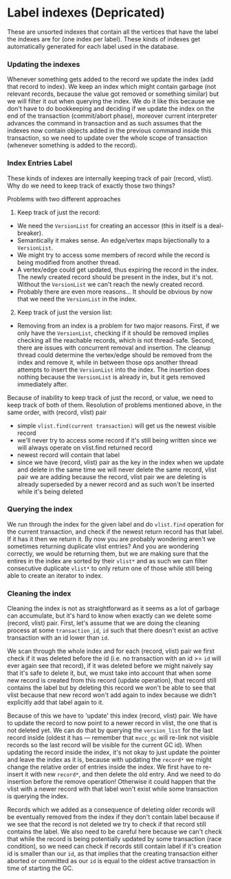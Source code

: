 # Label indexes (Depricated)

These are unsorted indexes that contain all the vertices that have the label
the indexes are for (one index per label). These kinds of indexes get
automatically generated for each label used in the database.

### Updating the indexes

Whenever something gets added to the record we update the index (add that
record to index). We keep an index which might contain garbage (not relevant
records, because the value got removed or something similar) but we will
filter it out when querying the index. We do it like this because we don't
have to do bookkeeping and deciding if we update the index on the end of the
transaction (commit/abort phase), moreover current interpreter advances the
command in transaction and as such assumes that the indexes now contain
objects added in the previous command inside this transaction, so we need to
update over the whole scope of transaction (whenever something is added to the
record).

### Index Entries Label

These kinds of indexes are internally keeping track of pair (record, vlist).
Why do we need to keep track of exactly those two things?

Problems with two different approaches

1) Keep track of just the record:

  - We need the `VersionList` for creating an accessor (this in itself is a
    deal-breaker).
  - Semantically it makes sense. An edge/vertex maps bijectionally to a
    `VersionList`.
  - We might try to access some members of record while the record is being
    modified from another thread.
  - A vertex/edge could get updated, thus expiring the record in the index.
    The newly created record should be present in the index, but it's not.
    Without the `VersionList` we can't reach the newly created record.
  - Probably there are even more reasons... It should be obvious by now that
    we need the `VersionList` in the index.

2) Keep track of just the version list:

  - Removing from an index is a problem for two major reasons. First, if we
    only have the `VersionList`, checking if it should be removed implies
    checking all the reachable records, which is not thread-safe. Second,
    there are issues with concurrent removal and insertion. The cleanup thread
    could determine the vertex/edge should be removed from the index and
    remove it, while in between those ops another thread attempts to insert
    the `VersionList` into the index. The insertion does nothing because the
    `VersionList` is already in, but it gets removed immediately after.

Because of inability to keep track of just the record, or value, we need to
keep track of both of them.  Resolution of problems mentioned above, in the
same order, with (record, vlist) pair

  - simple `vlist.find(current transaction)` will get us the newest visible
    record
  - we'll never try to access some record if it's still being written since we
    will always operate on vlist.find returned record
  - newest record will contain that label
  - since we have (record, vlist) pair as the key in the index when we update
    and delete in the same time we will never delete the same record, vlist
    pair we are adding because the record, vlist pair we are deleting is
    already superseded by a newer record and as such won't be inserted while
    it's being deleted

### Querying the index

We run through the index for the given label and do `vlist.find` operation for
the current transaction, and check if the newest return record has that
label. If it has it then we return it. By now you are probably wondering
aren't we sometimes returning duplicate vlist entries? And you are wondering
correctly, we would be returning them, but we are making sure that the entires
in the index are sorted by their `vlist*` and as such we can filter consecutive
duplicate `vlist*` to only return one of those while still being able to create
an iterator to index.

### Cleaning the index

Cleaning the index is not as straightforward as it seems as a lot of garbage
can accumulate, but it's hard to know when exactly can we delete some (record,
vlist) pair. First, let's assume that we are doing the cleaning process at
some `transaction_id`, `id` such that there doesn't exist an active transaction
with an id lower than `id`.

We scan through the whole index and for each (record, vlist) pair we first
check if it was deleted before the id (i.e. no transaction with an id >= `id`
will ever again see that record), if it was deleted before we might naively
say that it's safe to delete it, but, we must take into account that when some
new record is created from this record (update operation), that record still
contains the label but by deleting this record we won't be able to see that
vlist because that new record won't add again to index because we didn't
explicitly add that label again to it.

Because of this we have to 'update' this index (record, vlist) pair. We have
to update the record to now point to a newer record in vlist, the one that is
not deleted yet. We can do that by querying the `version_list` for the last
record inside (oldest it has &mdash; remember that `mvcc_gc` will re-link not
visible records so the last record will be visible for the current GC id).
When updating the record inside the index, it's not okay to just update the
pointer and leave the index as it is, because with updating the `record*` we
might change the relative order of entries inside the index. We first have to
re-insert it with new `record*`, and then delete the old entry. And we need to
do insertion before the remove operation! Otherwise it could happen that the
vlist with a newer record with that label won't exist while some transaction
is querying the index.

Records which we added as a consequence of deleting older records will be
eventually removed from the index if they don't contain label because if we
see that the record is not deleted we try to check if that record still
contains the label. We also need to be careful here because we can't check
that while the record is being potentially updated by some transaction (race
condition), so we need can check if records still contain label if it's
creation id is smaller than our `id`, as that implies that the creating
transaction either aborted or committed as our `id` is equal to the oldest
active transaction in time of starting the GC.

